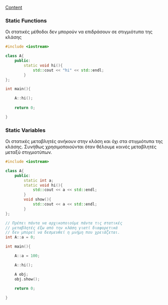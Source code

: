 [Content](Content.md)

### Static Functions

Οι στατικές μέθοδοι δεν μπορούν να επιδράσουν σε στιγμιότυπα της κλάσης

```cpp
#include <iostream>

class A{
    public:
        static void hi(){
            std::cout << "hi" << std::endl;
        }
};

int main(){

    A::hi();
    
    return 0;

}
```

### Static Variables

Οι στατικές μεταβλητές ανήκουν στην κλάση και όχι στα στιγμιότυπα της κλάσης. Συνήθως χρησιμοποιούνται όταν θέλουμε κοινές μεταβλητές μεταξύ στιγμιοτύπων.

```cpp
#include <iostream>

class A{
    public:
        static int a;
        static void hi(){
            std::cout << a << std::endl;
        }
        void show(){
            std::cout << a << std::endl;
        }
};

// Πρέπει πάντα να αρχικοποιούμε πάντα τις στατικές
// μεταβλητές έξω από την κλάση γιατί διαφορετικά
// δεν μπορεί να δεσμευθεί η μνήμη που χρειάζεται.
int A::a = 0;

int main(){

    A::a = 100;

    A::hi();

    A obj;
    obj.show();
    
    return 0;

}

```
